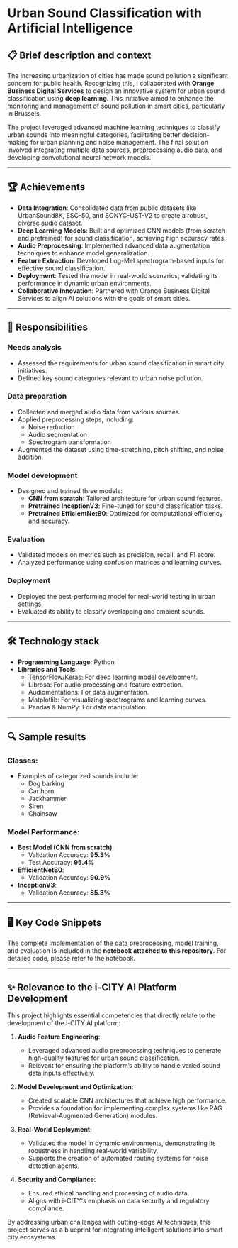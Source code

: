 # Urban Sound Classification with Artificial Intelligence

## 📋 Brief description and context

The increasing urbanization of cities has made sound pollution a significant concern for public health. Recognizing this, I collaborated with **Orange Business Digital Services** to design an innovative system for urban sound classification using **deep learning**. This initiative aimed to enhance the monitoring and management of sound pollution in smart cities, particularly in Brussels.

The project leveraged advanced machine learning techniques to classify urban sounds into meaningful categories, facilitating better decision-making for urban planning and noise management. The final solution involved integrating multiple data sources, preprocessing audio data, and developing convolutional neural network models.

---

## 🏆 Achievements

- **Data Integration**: Consolidated data from public datasets like UrbanSound8K, ESC-50, and SONYC-UST-V2 to create a robust, diverse audio dataset.
- **Deep Learning Models**: Built and optimized CNN models (from scratch and pretrained) for sound classification, achieving high accuracy rates.
- **Audio Preprocessing**: Implemented advanced data augmentation techniques to enhance model generalization.
- **Feature Extraction**: Developed Log-Mel spectrogram-based inputs for effective sound classification.
- **Deployment**: Tested the model in real-world scenarios, validating its performance in dynamic urban environments.
- **Collaborative Innovation**: Partnered with Orange Business Digital Services to align AI solutions with the goals of smart cities.

---

## 🎯 Responsibilities

### Needs analysis
- Assessed the requirements for urban sound classification in smart city initiatives.
- Defined key sound categories relevant to urban noise pollution.

### Data preparation
- Collected and merged audio data from various sources.
- Applied preprocessing steps, including:
  - Noise reduction
  - Audio segmentation
  - Spectrogram transformation
- Augmented the dataset using time-stretching, pitch shifting, and noise addition.

### Model development
- Designed and trained three models:
  - **CNN from scratch**: Tailored architecture for urban sound features.
  - **Pretrained InceptionV3**: Fine-tuned for sound classification tasks.
  - **Pretrained EfficientNetB0**: Optimized for computational efficiency and accuracy.

### Evaluation
- Validated models on metrics such as precision, recall, and F1 score.
- Analyzed performance using confusion matrices and learning curves.

### Deployment
- Deployed the best-performing model for real-world testing in urban settings.
- Evaluated its ability to classify overlapping and ambient sounds.

---

## 🛠️ Technology stack

- **Programming Language**: Python
- **Libraries and Tools**:
  - TensorFlow/Keras: For deep learning model development.
  - Librosa: For audio processing and feature extraction.
  - Audiomentations: For data augmentation.
  - Matplotlib: For visualizing spectrograms and learning curves.
  - Pandas & NumPy: For data manipulation.

---

## 🔍 Sample results

### Classes:
- Examples of categorized sounds include:
  - Dog barking
  - Car horn
  - Jackhammer
  - Siren
  - Chainsaw

### Model Performance:
- **Best Model (CNN from scratch)**:
  - Validation Accuracy: **95.3%**
  - Test Accuracy: **95.4%**
- **EfficientNetB0**:
  - Validation Accuracy: **90.9%**
- **InceptionV3**:
  - Validation Accuracy: **85.3%**

---

## 🖥️ Key Code Snippets

The complete implementation of the data preprocessing, model training, and evaluation is included in the **notebook attached to this repository**. For detailed code, please refer to the notebook.

---

## ✨ Relevance to the i-CITY AI Platform Development

This project highlights essential competencies that directly relate to the development of the i-CITY AI platform:

1. **Audio Feature Engineering**:
   - Leveraged advanced audio preprocessing techniques to generate high-quality features for urban sound classification.
   - Relevant for ensuring the platform’s ability to handle varied sound data inputs effectively.

2. **Model Development and Optimization**:
   - Created scalable CNN architectures that achieve high performance.
   - Provides a foundation for implementing complex systems like RAG (Retrieval-Augmented Generation) modules.

3. **Real-World Deployment**:
   - Validated the model in dynamic environments, demonstrating its robustness in handling real-world variability.
   - Supports the creation of automated routing systems for noise detection agents.

4. **Security and Compliance**:
   - Ensured ethical handling and processing of audio data.
   - Aligns with i-CITY's emphasis on data security and regulatory compliance.

By addressing urban challenges with cutting-edge AI techniques, this project serves as a blueprint for integrating intelligent solutions into smart city ecosystems.
